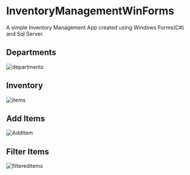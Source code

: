 # InventoryManagementWinForms

A simple Inventory Management App created using Windows Forms(C#) and Sql Server.

## Departments
![departments](https://user-images.githubusercontent.com/47337941/72380426-5e8d0e00-36e3-11ea-9fad-74e18fa11b35.png)



## Inventory
![items](https://user-images.githubusercontent.com/47337941/72380483-7f556380-36e3-11ea-8ae9-7ad72a43c3a1.PNG)



## Add Items
![AddItem](https://user-images.githubusercontent.com/47337941/72380520-985e1480-36e3-11ea-94b4-9eaec3f30040.PNG)



## Filter Items
![filtereditems](https://user-images.githubusercontent.com/47337941/72380543-a875f400-36e3-11ea-92a5-c02709c15ed2.PNG)


